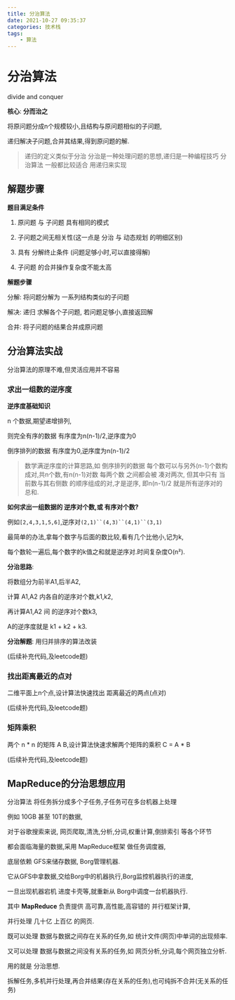 ```yaml
---
title: 分治算法
date: 2021-10-27 09:35:37
categories: 技术栈
tags: 
    - 算法
---
```


# 分治算法

divide and conquer

__核心__: __分而治之__

将原问题分成n个规模较小,且结构与原问题相似的子问题,

递归解决子问题,合并其结果,得到原问题的解.

> 递归的定义类似于分治
> 分治是一种处理问题的思想,递归是一种编程技巧
> 分治算法 一般都比较适合 用递归来实现

## 解题步骤

__题目满足条件__

1. 原问题 与 子问题 具有相同的模式

2. 子问题之间无相关性(这一点是 分治 与 动态规划 的明细区别)

3. 具有 分解终止条件 (问题足够小时,可以直接得解)

4. 子问题 的合并操作复杂度不能太高

__解题步骤__

分解: 将问题分解为 一系列结构类似的子问题

解决: 递归 求解各个子问题, 若问题足够小,直接返回解

合并: 将子问题的结果合并成原问题

## 分治算法实战

分治算法的原理不难,但灵活应用并不容易

### 求出一组数的逆序度

__逆序度基础知识__

n 个数据,期望递增排列,

则完全有序的数据 有序度为n(n-1)/2,逆序度为0

倒序排列的数据 有序度为0,逆序度为n(n-1)/2

> 数学满逆序度的计算思路,如 倒序排列的数据
> 每个数可以与另外(n-1)个数构成对,共n个数,有n(n-1)对数
> 每两个数 之间都会被 凑对两次,
> 但其中只有 当前数与其右侧数 的顺序组成的对,才是逆序,
> 即n(n-1)/2 就是所有逆序对的总和.


__如何求出一组数据的 逆序对个数,或 有序对个数?__

例如`[2,4,3,1,5,6]`,逆序对`(2,1)``(4,3)``(4,1)``(3,1)`


最简单的办法,拿每个数字与后面的数比较,看有几个比他小,记为k,

每个数轮一遍后,每个数字的k值之和就是逆序对.时间复杂度O(n²).


__分治思路__:

将数组分为前半A1,后半A2,

计算 A1,A2 内各自的逆序对个数,k1,k2,

再计算A1,A2 间 的逆序对个数k3,

A的逆序度就是 k1 + k2 + k3.

__分治解题__: 用归并排序的算法改装

(后续补充代码,及leetcode题)

### 找出距离最近的点对

二维平面上n个点,设计算法快速找出 距离最近的两点(点对)

(后续补充代码,及leetcode题)

### 矩阵乘积

两个 n * n 的矩阵 A B,设计算法快速求解两个矩阵的乘积 C = A * B

(后续补充代码,及leetcode题)

## MapReduce的分治思想应用

分治算法 将任务拆分成多个子任务,子任务可在多台机器上处理

例如 10GB 甚至 10T的数据,

对于谷歌搜索来说, 网页爬取,清洗,分析,分词,权重计算,倒排索引 等各个环节

都会面临海量的数据,采用 MapReduce框架 做任务调度器,

底层依赖 GFS来储存数据, Borg管理机器.

它从GFS中拿数据,交给Borg中的机器执行,Borg监控机器执行的进度,

一旦出现机器宕机 进度卡壳等,就重新从 Borg中调度一台机器执行.


其中 __MapReduce__ 负责提供 高可靠,高性能,高容错的 并行框架计算,

并行处理 几十亿 上百亿 的网页.

既可以处理 数据与数据之间存在关系的任务,如 统计文件(网页)中单词的出现频率.

又可以处理 数据与数据之间没有关系的任务,如 网页分析,分词,每个网页独立分析.

用的就是 分治思想.

拆解任务,多机并行处理,再合并结果(存在关系的任务),也可纯拆不合并(无关系的任务)


